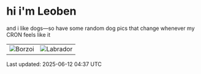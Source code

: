 # hi i'm Leoben

and i like dogs—so have some random dog pics that change whenever my CRON feels like it

|  |  |
|--------|----------|
| ![Borzoi](https://random-dog-vercel.vercel.app/api/random-borzoi?v=1749703049) | ![Labrador](https://random-dog-vercel.vercel.app/api/random-labrador?v=1749703049) |

Last updated: 2025-06-12 04:37 UTC
